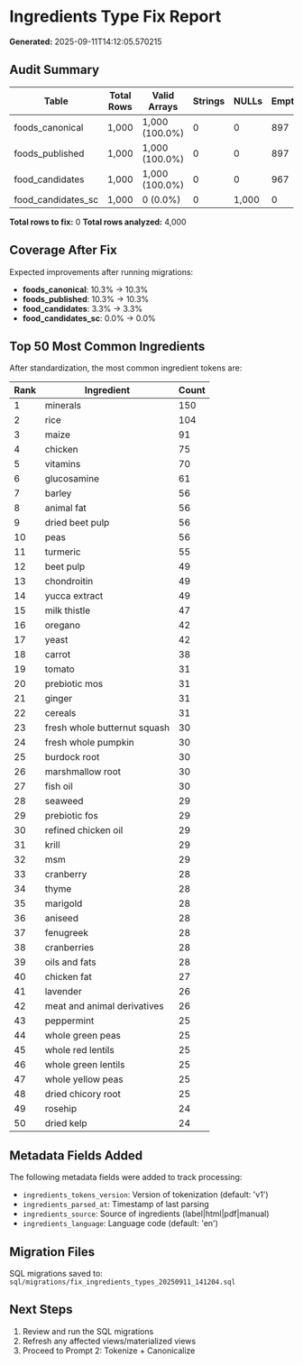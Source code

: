 # Ingredients Type Fix Report

**Generated:** 2025-09-11T14:12:05.570215

## Audit Summary

| Table | Total Rows | Valid Arrays | Strings | NULLs | Empty | Needs Fix |
|-------|------------|--------------|---------|-------|-------|----------|
| foods_canonical | 1,000 | 1,000 (100.0%) | 0 | 0 | 897 | 0 |
| foods_published | 1,000 | 1,000 (100.0%) | 0 | 0 | 897 | 0 |
| food_candidates | 1,000 | 1,000 (100.0%) | 0 | 0 | 967 | 0 |
| food_candidates_sc | 1,000 | 0 (0.0%) | 0 | 1,000 | 0 | 0 |

**Total rows to fix:** 0
**Total rows analyzed:** 4,000

## Coverage After Fix

Expected improvements after running migrations:

- **foods_canonical**: 10.3% → 10.3%
- **foods_published**: 10.3% → 10.3%
- **food_candidates**: 3.3% → 3.3%
- **food_candidates_sc**: 0.0% → 0.0%

## Top 50 Most Common Ingredients

After standardization, the most common ingredient tokens are:

| Rank | Ingredient | Count |
|------|------------|-------|
| 1 | minerals | 150 |
| 2 | rice | 104 |
| 3 | maize | 91 |
| 4 | chicken | 75 |
| 5 | vitamins | 70 |
| 6 | glucosamine | 61 |
| 7 | barley | 56 |
| 8 | animal fat | 56 |
| 9 | dried beet pulp | 56 |
| 10 | peas | 56 |
| 11 | turmeric | 55 |
| 12 | beet pulp | 49 |
| 13 | chondroitin | 49 |
| 14 | yucca extract | 49 |
| 15 | milk thistle | 47 |
| 16 | oregano | 42 |
| 17 | yeast | 42 |
| 18 | carrot | 38 |
| 19 | tomato | 31 |
| 20 | prebiotic mos | 31 |
| 21 | ginger | 31 |
| 22 | cereals | 31 |
| 23 | fresh whole butternut squash | 30 |
| 24 | fresh whole pumpkin | 30 |
| 25 | burdock root | 30 |
| 26 | marshmallow root | 30 |
| 27 | fish oil | 30 |
| 28 | seaweed | 29 |
| 29 | prebiotic fos | 29 |
| 30 | refined chicken oil | 29 |
| 31 | krill | 29 |
| 32 | msm | 29 |
| 33 | cranberry | 28 |
| 34 | thyme | 28 |
| 35 | marigold | 28 |
| 36 | aniseed | 28 |
| 37 | fenugreek | 28 |
| 38 | cranberries | 28 |
| 39 | oils and fats | 28 |
| 40 | chicken fat | 27 |
| 41 | lavender | 26 |
| 42 | meat and animal derivatives | 26 |
| 43 | peppermint | 25 |
| 44 | whole green peas | 25 |
| 45 | whole red lentils | 25 |
| 46 | whole green lentils | 25 |
| 47 | whole yellow peas | 25 |
| 48 | dried chicory root | 25 |
| 49 | rosehip | 24 |
| 50 | dried kelp | 24 |

## Metadata Fields Added

The following metadata fields were added to track processing:

- `ingredients_tokens_version`: Version of tokenization (default: 'v1')
- `ingredients_parsed_at`: Timestamp of last parsing
- `ingredients_source`: Source of ingredients (label|html|pdf|manual)
- `ingredients_language`: Language code (default: 'en')

## Migration Files

SQL migrations saved to: `sql/migrations/fix_ingredients_types_20250911_141204.sql`

## Next Steps

1. Review and run the SQL migrations
2. Refresh any affected views/materialized views
3. Proceed to Prompt 2: Tokenize + Canonicalize
